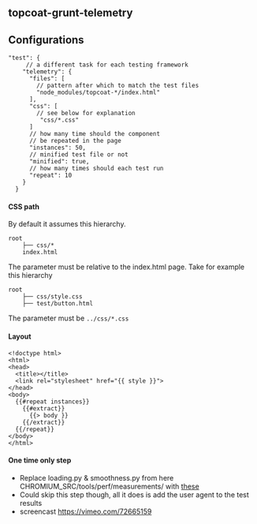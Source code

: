 ## topcoat-grunt-telemetry

## Configurations

````
"test": {
	 // a different task for each testing framework
    "telemetry": {
      "files": [
        // pattern after which to match the test files
        "node_modules/topcoat-*/index.html"
      ],
      "css": [
        // see below for explanation
      	 "css/*.css"
      ]
      // how many time should the component 
      // be repeated in the page
      "instances": 50,
      // minified test file or not
      "minified": true,
      // how many times should each test run
      "repeat": 10      
    }
  }
  ````

####  CSS path

By default it assumes this hierarchy.

````
root
	├── css/*
	index.html
````

The parameter must be relative to the index.html page. 
Take for example this hierarchy

````
root
	├── css/style.css
	├── test/button.html
````

The parameter must be `../css/*.css`

#### Layout

````
<!doctype html>
<html>
<head>
  <title></title>
  <link rel="stylesheet" href="{{ style }}">
</head>
<body>
  {{#repeat instances}}
    {{#extract}}
      {{> body }}
    {{/extract}}
  {{/repeat}}
</body>
</html>
````

#### One time only step
* Replace loading.py & smoothness.py from here CHROMIUM_SRC/tools/perf/measurements/ with [these](https://github.com/topcoat/topcoat-grunt-telemetry/tree/master/src/tools/perf/measurements) 
* Could skip this step though, all it does is add the user agent to the test results
* screencast https://vimeo.com/72665159
